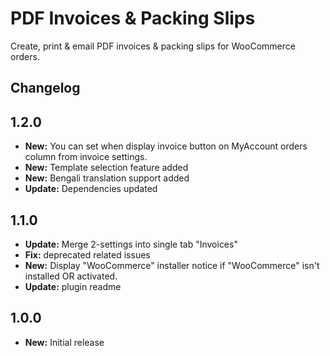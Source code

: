 # PDF Invoices & Packing Slips

Create, print & email PDF invoices & packing slips for WooCommerce orders.

## Changelog

## 1.2.0

- **New:** You can set when display invoice button on MyAccount orders column from invoice settings.
- **New:** Template selection feature added
- **New:** Bengali translation support added
- **Update:** Dependencies updated

## 1.1.0

- **Update:** Merge 2-settings into single tab "Invoices"
- **Fix:** deprecated related issues
- **New:** Display "WooCommerce" installer notice if "WooCommerce" isn't installed OR activated.
- **Update:** plugin readme

## 1.0.0

- **New:** Initial release
